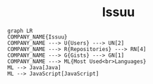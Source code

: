 <h1 align="center">Issuu</h1>

```mermaid
graph LR
COMPANY_NAME{Issuu}
COMPANY_NAME ---> U{Users} ---> UN[2]
COMPANY_NAME ---> R{Repositories} ---> RN[4]
COMPANY_NAME ---> G{Gists} ---> GN[1]
COMPANY_NAME ---> ML{Most Used<br>Languages}
ML --> Java[Java]
ML --> JavaScript[JavaScript]
```
